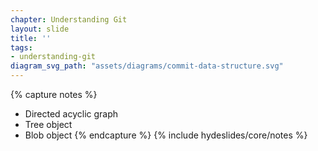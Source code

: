 ```yaml
---
chapter: Understanding Git
layout: slide
title: ''
tags:
- understanding-git
diagram_svg_path: "assets/diagrams/commit-data-structure.svg"
---
```


{% capture notes %}
* Directed acyclic graph
* Tree object
* Blob object
{% endcapture %}
{% include hydeslides/core/notes %}
